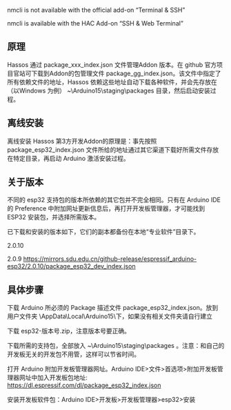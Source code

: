 


nmcli is not available with the official add-on “Terminal & SSH”

nmcli is available with the HAC Add-on “SSH & Web Terminal”



## 原理
Hassos  通过 package_xxx_index.json 文件管理Addon 版本。在 github 官方项目官站可下载到Addon的包管理文件 package_gg_index.json。该文件中指定了所有依赖文件的地址，Hassos 依赖这些地址自动下载各种软件，并会先存放在（以Windows 为例） ~\Arduino15\staging\packages 目录，然后启动安装过程。

## 离线安装
离线安装 Hassos  第3方开发Addon的原理是：事先按照 package_esp32_index.json 文件所给的地址通过其它渠道下载好所需文件存放在特定目录，再启动 Arduino 激活安装过程。

## 关于版本
不同的 esp32 支持包的版本所依赖的其它包并不完全相同。只有在 Arduino IDE 的 Preference 中附加网址更新信息后，再打开开发板管理器，才可能找到 ESP32 安装包，并选择所需版本。

已下载和安装的版本如下，它们的副本都备份在本地“专业软件”目录下。

2.0.10

2.0.9 https://mirrors.sdu.edu.cn/github-release/espressif_arduino-esp32/2.0.10/package_esp32_dev_index.json

## 具体步骤

下载 Arduino 所必须的 Package 描述文件 package_esp32_index.json。放到 用户文件夹 \AppData\Local\Arduino15\下，如果没有相关文件夹请自行建立

下载 esp32-版本号.zip，注意版本号要正确。

下载所需的支持包，全部放入 ~\Arduino15\staging\packages 。注意：和自己的开发板无关的开发包不用管，这样可以节省时间。

打开 Arduino 附加开发板管理器网址。Arduino IDE>文件>首选项>附加开发板管理器网址中加入开发板包地址: https://dl.espressif.com/dl/package_esp32_index.json

安装开发板软件包：Arduino IDE>开发板>开发板管理器>esp32>安装









